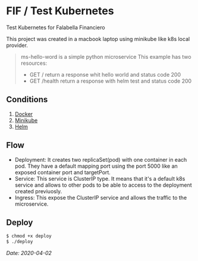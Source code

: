 # FIF / Test Kubernetes

Test Kubernetes for Falabella Financiero

This project was created in a macbook laptop using minikube like k8s local provider.

> ms-hello-word is a simple python microservice
> This example has two resources:
> *  GET /  return a response whit hello world and status code 200
> *  GET /health  return a response with helm test and status code 200



## Conditions
  
1.  [Docker](https://www.docker.com/get-started)
2.  [Minikube](https://kubernetes.io/es/docs/tasks/tools/install-minikube/)
3.  [Helm](https://helm.sh/docs/intro/install/)

## Flow

* Deployment: It creates two replicaSet(pod) with one container in each pod. They have a default mapping port using the port 5000 like an exposed container port and targetPort.
* Service: This service is ClusterIP type. It means that it's a default k8s service and allows to other pods to be able to access to the deployment created previuosly.
* Ingress: This expose the ClusterIP service and allows the traffic to the microservice.

## Deploy
	
```sh
$ chmod +x deploy
$ ./deploy
```

*Date: 2020-04-02*
